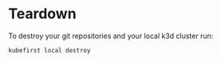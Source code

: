 # Teardown

To destroy your git repositories and your local k3d cluster run:

```bash
kubefirst local destroy
```
